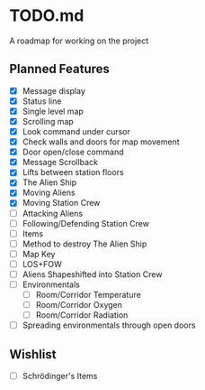 # TODO.md
A roadmap for working on the project

## Planned Features
* [X] Message display
* [X] Status line
* [X] Single level map
* [X] Scrolling map
* [X] Look command under cursor
* [X] Check walls and doors for map movement
* [X] Door open/close command
* [X] Message Scrollback
* [X] Lifts between station floors
* [X] The Alien Ship
* [X] Moving Aliens
* [X] Moving Station Crew
* [ ] Attacking Aliens
* [ ] Following/Defending Station Crew
* [ ] Items
* [ ] Method to destroy The Alien Ship
* [ ] Map Key
* [ ] LOS+FOW
* [ ] Aliens Shapeshifted into Station Crew
* [ ] Environmentals
  * [ ] Room/Corridor Temperature
  * [ ] Room/Corridor Oxygen
  * [ ] Room/Corridor Radiation
* [ ] Spreading environmentals through open doors

## Wishlist
* [ ] Schrödinger's Items
